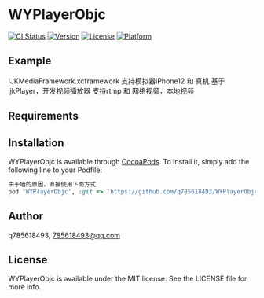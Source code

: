 # WYPlayerObjc

[![CI Status](https://img.shields.io/travis/q785618493/WYPlayerObjc.svg?style=flat)](https://travis-ci.org/q785618493/WYPlayerObjc)
[![Version](https://img.shields.io/cocoapods/v/WYPlayerObjc.svg?style=flat)](https://cocoapods.org/pods/WYPlayerObjc)
[![License](https://img.shields.io/cocoapods/l/WYPlayerObjc.svg?style=flat)](https://cocoapods.org/pods/WYPlayerObjc)
[![Platform](https://img.shields.io/cocoapods/p/WYPlayerObjc.svg?style=flat)](https://cocoapods.org/pods/WYPlayerObjc)

## Example

IJKMediaFramework.xcframework 支持模拟器iPhone12  和 真机
基于ijkPlayer，开发视频播放器 支持rtmp 和 网络视频，本地视频

## Requirements

## Installation

WYPlayerObjc is available through [CocoaPods](https://cocoapods.org). To install
it, simply add the following line to your Podfile:

```ruby
由于墙的原因，直接使用下面方式
pod 'WYPlayerObjc', :git => 'https://github.com/q785618493/WYPlayerObjc.git'
```

## Author

q785618493, 785618493@qq.com

## License

WYPlayerObjc is available under the MIT license. See the LICENSE file for more info.
